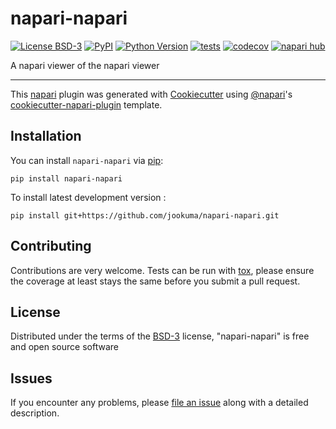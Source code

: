 # napari-napari

[![License BSD-3](https://img.shields.io/pypi/l/napari-napari.svg?color=green)](https://github.com/jookuma/napari-napari/raw/main/LICENSE)
[![PyPI](https://img.shields.io/pypi/v/napari-napari.svg?color=green)](https://pypi.org/project/napari-napari)
[![Python Version](https://img.shields.io/pypi/pyversions/napari-napari.svg?color=green)](https://python.org)
[![tests](https://github.com/jookuma/napari-napari/workflows/tests/badge.svg)](https://github.com/jookuma/napari-napari/actions)
[![codecov](https://codecov.io/gh/jookuma/napari-napari/branch/main/graph/badge.svg)](https://codecov.io/gh/jookuma/napari-napari)
[![napari hub](https://img.shields.io/endpoint?url=https://api.napari-hub.org/shields/napari-napari)](https://napari-hub.org/plugins/napari-napari)

A napari viewer of the napari viewer

----------------------------------

This [napari] plugin was generated with [Cookiecutter] using [@napari]'s [cookiecutter-napari-plugin] template.

<!--
Don't miss the full getting started guide to set up your new package:
https://github.com/napari/cookiecutter-napari-plugin#getting-started

and review the napari docs for plugin developers:
https://napari.org/stable/plugins/index.html
-->

## Installation

You can install `napari-napari` via [pip]:

    pip install napari-napari



To install latest development version :

    pip install git+https://github.com/jookuma/napari-napari.git


## Contributing

Contributions are very welcome. Tests can be run with [tox], please ensure
the coverage at least stays the same before you submit a pull request.

## License

Distributed under the terms of the [BSD-3] license,
"napari-napari" is free and open source software

## Issues

If you encounter any problems, please [file an issue] along with a detailed description.

[napari]: https://github.com/napari/napari
[Cookiecutter]: https://github.com/audreyr/cookiecutter
[@napari]: https://github.com/napari
[MIT]: http://opensource.org/licenses/MIT
[BSD-3]: http://opensource.org/licenses/BSD-3-Clause
[GNU GPL v3.0]: http://www.gnu.org/licenses/gpl-3.0.txt
[GNU LGPL v3.0]: http://www.gnu.org/licenses/lgpl-3.0.txt
[Apache Software License 2.0]: http://www.apache.org/licenses/LICENSE-2.0
[Mozilla Public License 2.0]: https://www.mozilla.org/media/MPL/2.0/index.txt
[cookiecutter-napari-plugin]: https://github.com/napari/cookiecutter-napari-plugin

[file an issue]: https://github.com/jookuma/napari-napari/issues

[napari]: https://github.com/napari/napari
[tox]: https://tox.readthedocs.io/en/latest/
[pip]: https://pypi.org/project/pip/
[PyPI]: https://pypi.org/
